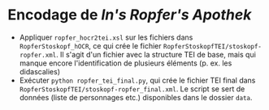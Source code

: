 # Encodage de *In's Ropfer's Apothek*

- Appliquer `ropfer_hocr2tei.xsl` sur les fichiers dans `RopferStoskopf_hOCR`, ce qui crée le fichier `RopferStoskopfTEI/stoskopf-ropfer.xml`. Il s'agit d'un fichier avec la structure TEI de base, mais qui manque encore l'identification de plusieurs éléments (p. ex. les didascalies)
- Exécuter `python ropfer_tei_final.py`, qui crée le fichier TEI final dans `RopferStoskopfTEI/stoskopf-ropfer_final.xml`. Le script se sert de données (liste de personnages etc.) disponibles dans le dossier `data`.
